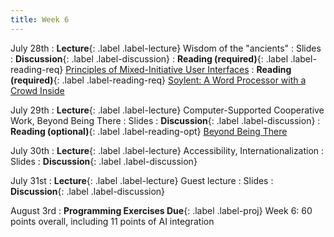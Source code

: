 ```yaml
---
title: Week 6
---
```


<!-- prettier-ignore-start -->

July 28th
: **Lecture**{: .label .label-lecture} Wisdom of the "ancients"
  : Slides
: **Discussion**{: .label .label-discussion}
: **Reading (required)**{: .label .label-reading-req} [Principles of Mixed-Initiative User Interfaces](https://erichorvitz.com/chi99horvitz.pdf)
: **Reading (required)**{: .label .label-reading-req} [Soylent: A Word Processor with a Crowd Inside](https://crowdsourcing-class.org/readings/downloads/hci/Soylent.pdf)

July 29th
: **Lecture**{: .label .label-lecture} Computer-Supported Cooperative Work, Beyond Being There
  : Slides
: **Discussion**{: .label .label-discussion}
: **Reading (optional)**{: .label .label-reading-opt} [Beyond Being There](https://worrydream.com/refs/Hollan_1992_-_Beyond_Being_There.pdf)

July 30th
: **Lecture**{: .label .label-lecture} Accessibility, Internationalization
  : Slides
: **Discussion**{: .label .label-discussion}

July 31st
: **Lecture**{: .label .label-lecture} Guest lecture
  : Slides
: **Discussion**{: .label .label-discussion}

August 3rd
: **Programming Exercises Due**{: .label .label-proj} Week 6: 60 points overall, including 11 points of AI integration

<!-- prettier-ignore-end -->
